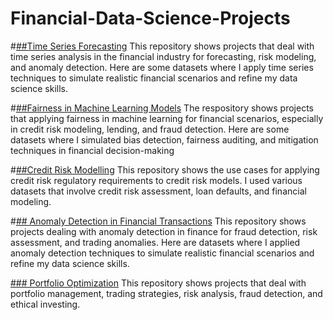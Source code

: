 # Financial-Data-Science-Projects

#[##Time Series Forecasting](https://github.com/MiltonGreat/Time-Series-Forecasting)
This repository shows projects that deal with time series analysis in the financial industry for forecasting, risk modeling, and anomaly detection. Here are some datasets where I apply time series techniques to simulate realistic financial scenarios and refine my data science skills.

#[##Fairness in Machine Learning Models](https://github.com/MiltonGreat/Fairness-in-Machine-Learning-Models)
The respository shows projects that applying fairness in machine learning for financial scenarios, especially in credit risk modeling, lending, and fraud detection. Here are some datasets where I simulated bias detection, fairness auditing, and mitigation techniques in financial decision-making

#[##Credit Risk Modelling](https://github.com/MiltonGreat/Credit-Risk-Modelling)
This repository shows the use cases for applying credit risk regulatory requirements to credit risk models. I used various datasets that involve credit risk assessment, loan defaults, and financial modeling.

#[## Anomaly Detection in Financial Transactions](https://github.com/MiltonGreat/Anomaly-Detection-in-Financial)
This repository shows projects dealing with anomaly detection in finance for fraud detection, risk assessment, and trading anomalies. Here are datasets where I applied anomaly detection techniques to simulate realistic financial scenarios and refine my data science skills.

[### Portfolio Optimization](https://github.com/MiltonGreat/Portfolio-Optimization)
This repository shows projects that deal with portfolio management, trading strategies, risk analysis, fraud detection, and ethical investing.
